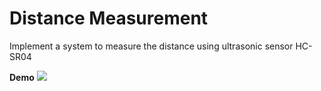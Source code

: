 # Distance Measurement
 Implement a system to measure the distance using ultrasonic sensor HC-SR04


**Demo**
![](https://github.com/husseinAhmed10/Simple-Calculator/blob/main/DistanceMeasurement.gif)

